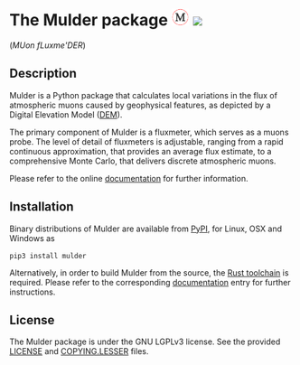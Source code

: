 # The Mulder package <img src="https://github.com/niess/mulder/blob/master/docs/source/_static/images/logo.svg" height="30px"> [![][RTD_BADGE]][RTD]

(_MUon fLuxme'DER_)


## Description

Mulder is a Python package that calculates local variations in the flux of
atmospheric muons caused by geophysical features, as depicted by a Digital
Elevation Model ([DEM][DEM]).

The primary component of Mulder is a fluxmeter, which serves as a muons probe.
The level of detail of fluxmeters is adjustable, ranging from a rapid continuous
approximation, that provides an average flux estimate, to a comprehensive Monte
Carlo, that delivers discrete atmospheric muons.

Please refer to the online [documentation][RTD] for further information.


## Installation

Binary distributions of Mulder are available from [PyPI][PyPI], for Linux, OSX
and Windows as

```
pip3 install mulder
```

Alternatively, in order to build Mulder from the source, the [Rust
toolchain][RUST_TOOLCHAIN] is required. Please refer to the corresponding
[documentation][RTD_INSTALLATION] entry for further instructions.


## License

The Mulder package is under the GNU LGPLv3 license. See the provided
[LICENSE][LICENSE] and [COPYING.LESSER][COPYING] files.


[COPYING]: https://github.com/niess/mulder/blob/master/COPYING.LESSER
[DEM]: https://en.wikipedia.org/wiki/Digital_elevation_model
[EXAMPLES]: https://github.com/niess/mulder/tree/master/examples
[LICENSE]: https://github.com/niess/mulder/blob/master/LICENSE
[PUMAS]: https://github.com/niess/pumas
[PyPI]: https://pypi.org/project/mulder/
[RTD]: https://mulder.readthedocs.io/en/latest/?badge=latest
[RTD_BADGE]: https://readthedocs.org/projects/mulder/badge/?version=latest
[RTD_INSTALLATION]: https://mulder.readthedocs.io/en/latest/installation.html
[RUST_TOOLCHAIN]: https://www.rust-lang.org/tools/install
[TURTLE]: https://github.com/niess/turtle
